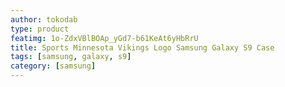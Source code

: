 ```yaml
---
author: tokodab
type: product
featimg: 1o-ZdxVBlBOAp_yGd7-b61KeAt6yHbRrU
title: Sports Minnesota Vikings Logo Samsung Galaxy S9 Case
tags: [samsung, galaxy, s9]
category: [samsung]
---
```

